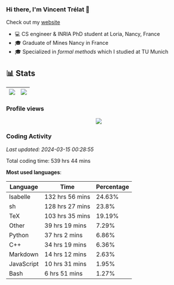 ### Hi there, I'm Vincent Trélat 👋

Check out my [website](https://vtrelat.github.io)

-   💻 CS engineer & INRIA PhD student at Loria, Nancy, France
-   🎓 Graduate of Mines Nancy in France
-   🎓 Specialized in _formal methods_ which I studied at TU Munich

## 📊 **Stats**

| <img align="center" src="https://readme-stats.clckblog.space/api?username=VTrelat&show_icons=true&include_all_commits=true&theme=tokyonight&hide_border=true" /> | <img align="center" src="https://readme-stats.clckblog.space/api/top-langs/?username=VTrelat&layout=compact&theme=tokyonight&hide_border=true" /> |
| ---------------------------------------------------------------------------------------------------------------------------------------------------------------- | ------------------------------------------------------------------------------------------------------------------------------------------------- |

### Profile views

<p align="center">
 <img src="https://profile-counter.glitch.me/VTrelat/count.svg" />
</p>

<!--automations-->
### Coding Activity
_Last updated: 2024-03-15 00:28:55_

Total coding time: 539 hrs 44 mins

**Most used languages**:

| Language | Time | Percentage |
| ------------- | ------------- | ------------- |
| Isabelle | 132 hrs 56 mins | 24.63% |
| sh | 128 hrs 27 mins | 23.8% |
| TeX | 103 hrs 35 mins | 19.19% |
| Other | 39 hrs 19 mins | 7.29% |
| Python | 37 hrs 2 mins | 6.86% |
| C++ | 34 hrs 19 mins | 6.36% |
| Markdown | 14 hrs 12 mins | 2.63% |
| JavaScript | 10 hrs 31 mins | 1.95% |
| Bash | 6 hrs 51 mins | 1.27% |

